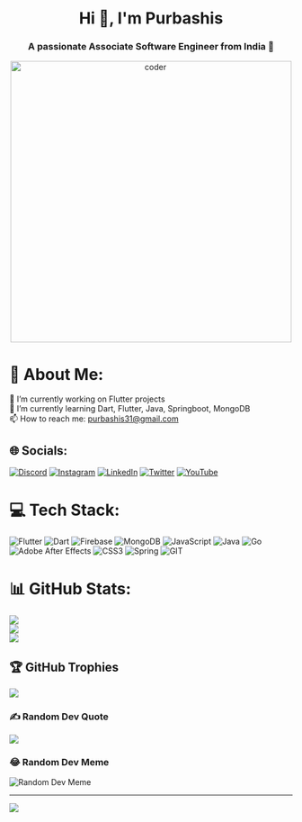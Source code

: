 <h1 align="center">Hi 👋, I'm Purbashis</h1>
<h3 align="center">A passionate Associate Software Engineer from India 🚀</h3>

<p align="center">
  <img alt="coder" width="500" src="https://c.tenor.com/3klZkDif0nsAAAAd/gaming-gif.gif">
</p>

# 💫 About Me:
🔭 I’m currently working on Flutter projects<br>
🌱 I’m currently learning Dart, Flutter, Java, Springboot, MongoDB<br>
📫 How to reach me: purbashis31@gmail.com

## 🌐 Socials:
[![Discord](https://img.shields.io/badge/Discord-%237289DA.svg?logo=discord&logoColor=white)](https://discord.gg/d4ntz)
[![Instagram](https://img.shields.io/badge/Instagram-%23E4405F.svg?logo=Instagram&logoColor=white)](https://instagram.com/d4ntz31)
[![LinkedIn](https://img.shields.io/badge/LinkedIn-%230077B5.svg?logo=linkedin&logoColor=white)](https://linkedin.com/in/Purbashis%20Behera)
[![Twitter](https://img.shields.io/badge/Twitter-%231DA1F2.svg?logo=Twitter&logoColor=white)](https://twitter.com/@Purbashis1)
[![YouTube](https://img.shields.io/badge/YouTube-%23FF0000.svg?logo=YouTube&logoColor=white)](https://youtube.com/@D4ntZ)

# 💻 Tech Stack:
![Flutter](https://img.shields.io/badge/Flutter-%2302569B.svg?style=for-the-badge&logo=Flutter&logoColor=white)
![Dart](https://img.shields.io/badge/dart-%230175C2.svg?style=for-the-badge&logo=dart&logoColor=white)
![Firebase](https://img.shields.io/badge/firebase-%23039BE5.svg?style=for-the-badge&logo=firebase)
![MongoDB](https://img.shields.io/badge/MongoDB-%234ea94b.svg?style=for-the-badge&logo=mongodb&logoColor=white)
![JavaScript](https://img.shields.io/badge/javascript-%23323330.svg?style=for-the-badge&logo=javascript&logoColor=%23F7DF1E)
![Java](https://img.shields.io/badge/java-%23ED8B00.svg?style=for-the-badge&logo=openjdk&logoColor=white)
![Go](https://img.shields.io/badge/go-%2300ADD8.svg?style=for-the-badge&logo=go&logoColor=white)
![Adobe After Effects](https://img.shields.io/badge/Adobe%20After%20Effects-9999FF.svg?style=for-the-badge&logo=Adobe%20After%20Effects&logoColor=white)
![CSS3](https://img.shields.io/badge/css3-%231572B6.svg?style=for-the-badge&logo=css3&logoColor=white)
![Spring](https://img.shields.io/badge/spring-%236DB33F.svg?style=for-the-badge&logo=spring&logoColor=white)
![GIT](https://img.shields.io/badge/Git-fc6d26?style=for-the-badge&logo=git&logoColor=white)

# 📊 GitHub Stats:
![](https://github-readme-stats.vercel.app/api?username=purbashis&theme=tokyonight&hide_border=false&include_all_commits=true&count_private=true)<br/>
![](https://github-readme-streak-stats.herokuapp.com/?user=purbashis&theme=tokyonight&hide_border=false)<br/>
![](https://github-readme-stats.vercel.app/api/top-langs/?username=purbashis&theme=tokyonight&hide_border=false&include_all_commits=true&count_private=true&layout=compact)

## 🏆 GitHub Trophies
![](https://github-profile-trophy.vercel.app/?username=purbashis&theme=dracula&no-frame=true&no-bg=false&margin-w=4)

### ✍️ Random Dev Quote
![](https://quotes-github-readme.vercel.app/api?type=vertical&theme=tokyonight)

### 😂 Random Dev Meme
![Random Dev Meme](https://randommeme-five.vercel.app/)

---

[![](https://visitcount.itsvg.in/api?id=purbashis&icon=8&color=12)](https://visitcount.itsvg.in)


